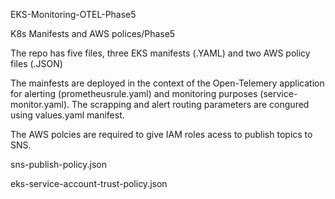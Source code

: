 EKS-Monitoring-OTEL-Phase5

K8s Manifests and AWS polices/Phase5

The repo has five files, three EKS manifests (.YAML) and two AWS policy files (.JSON)

The mainfests are deployed in the context of the Open-Telemery application for alerting (prometheusrule.yaml) and monitoring purposes (service-monitor.yaml). The scrapping and alert routing parameters are congured using values.yaml manifest.

The AWS polcies are required to give IAM roles acess to publish topics to SNS.

sns-publish-policy.json

eks-service-account-trust-policy.json